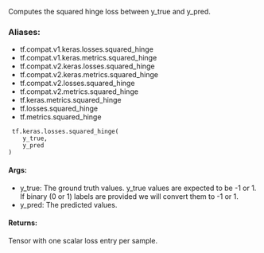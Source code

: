 Computes the squared hinge loss between y_true and y_pred.
### Aliases:
- tf.compat.v1.keras.losses.squared_hinge
- tf.compat.v1.keras.metrics.squared_hinge
- tf.compat.v2.keras.losses.squared_hinge
- tf.compat.v2.keras.metrics.squared_hinge
- tf.compat.v2.losses.squared_hinge
- tf.compat.v2.metrics.squared_hinge
- tf.keras.metrics.squared_hinge
- tf.losses.squared_hinge
- tf.metrics.squared_hinge

```
 tf.keras.losses.squared_hinge(
    y_true,
    y_pred
)
```
#### Args:
- y_true: The ground truth values. y_true values are expected to be -1 or 1. If binary (0 or 1) labels are provided we will convert them to -1 or 1.
- y_pred: The predicted values.
#### Returns:
Tensor with one scalar loss entry per sample.
